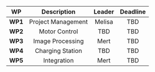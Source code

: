 | WP  | Description | Leader | Deadline|
|:-------------:|:-------------:|:-------------:|:-------------:|
| **WP1**  | Project Management  | Melisa  | TBD |
| **WP2**  | Motor Control  | TBD  | TBD |
| **WP3**  | Image Processing  | Mert  | TBD |
| **WP4**  | Charging Station  | TBD  | TBD |
| **WP5**  | Integration  | Mert  | TBD |